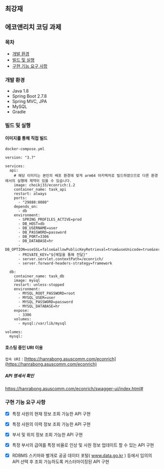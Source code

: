 ## 최강재

## 에코앤리치 코딩 과제

### 목차
- [개발 환경](#개발-환경)
- [빌드 및 실행](#빌드-및-실행)
- [구현 기능 요구 사항](#구현-기능-요구-사항)

### 개발 환경
- Java 1.8
- Spring Boot 2.7.8
- Spring MVC, JPA
- MySQL
- Gradle

### 빌드 및 실행

#### 이미지를 통해 직접 빌드

`docker-compose.yml`
```
version: "3.7"

services:
  api:
    # 해당 이미지는 본인의 배포 환경에 맞게 arm64 아키텍처로 빌드하였으므로 다른 환경에서의 실행에 제약이 있을 수 있습니다.
    image: choikj33/econrich:1.2
    container_name: task_api
    restart: always
    ports:
      - "29888:8080"
    depends_on:
      - db
    environment:
      - SPRING_PROFILES_ACTIVE=prod
      - DB_HOST=db
      - DB_USERNAME=user
      - DB_PASSWORD=password
      - DB_PORT=3306
      - DB_DATABASE=hr
      - DB_OPTION=useSSL=false&allowPublicKeyRetrieval=true&useUnicode=true&serverTimezone=Asia/Seoul
      - PRIVATE_KEY="${메일을 통해 전달}"
      - server.servlet.contextPath=/econrich/
      - server.forward-headers-strategy=framework

  db:
    container_name: task_db
    image: mysql
    restart: unless-stopped
    environment:
      - MYSQL_ROOT_PASSWORD=root
      - MYSQL_USER=user
      - MYSQL_PASSWORD=password
      - MYSQL_DATABASE=hr
    expose:
      - 3306
    volumes:
      - mysql:/var/lib/mysql

volumes:
  mysql:
```

#### 호스팅 중인 URI 이용

`접속 URI` : [https://hanrabong.asuscomm.com/econrich](https://hanrabong.asuscomm.com/econrich)

##### API 명세서 확인

<a href="https://hanrabong.asuscomm.com/econrich/swagger-ui/index.html#" target="_blank">https://hanrabong.asuscomm.com/econrich/swagger-ui/index.html#</a>

### 구현 기능 요구 사항

- [x] 특정 사원의 현재 정보 조회 가능한 API 구현
- [x] 특정 사원의 이력 정보 조회 가능한 API 구현
- [x] 부서 및 위치 정보 조회 가능한 API 구현
- [x] 특정 부서의 급여를 특정 비율로 인상 및 사원 정보 업데이트 할 수 있는 API 구현
- [x] RDBMS 스키마와 별개로 공공 데이터 포털( www.data.go.kr ) 등에서 임의의 API 선택 후 조회 가능하도록 커스터마이징된 API 구현

